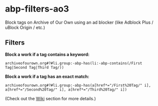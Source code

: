# abp-filters-ao3
Block tags on Archive of Our Own using an ad blocker (like Adblock Plus / uBlock Origin / etc.)

## Filters
**Block a work if a tag contains a keyword:**

`archiveofourown.org#?#li.group:-abp-has(li:-abp-contains(/First Tag|Second Tag|Third Tag/))`

**Block a work if a tag has an exact match:**

`archiveofourown.org#?#li.group:-abp-has(a[href*="/First%20Tag/" i], a[href*="/Second%20Tag/" i], a[href*="/Third%20Tag/" i])`



(Check out the [Wiki](https://github.com/quisquis/abp-filters-ao3/wiki) section for more details.)
